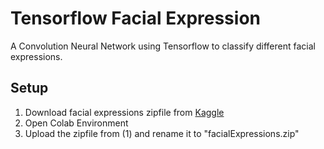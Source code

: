 # Tensorflow Facial Expression

A Convolution Neural Network using Tensorflow to classify different facial expressions.

## Setup
1. Download facial expressions zipfile from [Kaggle](https://www.kaggle.com/c/challenges-in-representation-learning-facial-expression-recognition-challenge)
2. Open Colab Environment
3. Upload the zipfile from (1) and rename it to "facialExpressions.zip"
